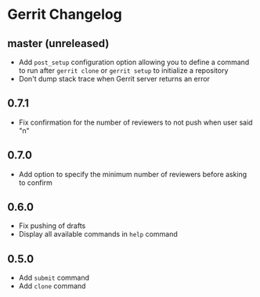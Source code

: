 # Gerrit Changelog

## master (unreleased)

* Add `post_setup` configuration option allowing you to define a command to run
  after `gerrit clone` or `gerrit setup` to initialize a repository
* Don't dump stack trace when Gerrit server returns an error

## 0.7.1

* Fix confirmation for the number of reviewers to not push when user said "n"

## 0.7.0

* Add option to specify the minimum number of reviewers before asking to confirm

## 0.6.0

* Fix pushing of drafts
* Display all available commands in `help` command

## 0.5.0

* Add `submit` command
* Add `clone` command

